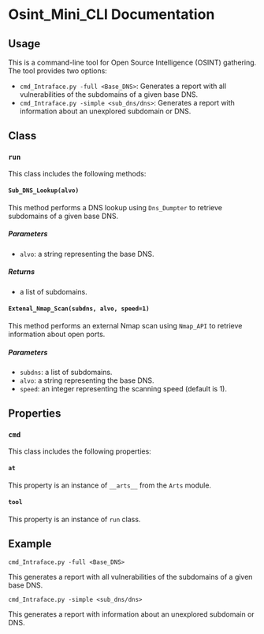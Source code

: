 # Osint_Mini_CLI Documentation

## Usage
This is a command-line tool for Open Source Intelligence (OSINT) gathering. The tool provides two options:
- `cmd_Intraface.py -full <Base_DNS>`: Generates a report with all vulnerabilities of the subdomains of a given base DNS.
- `cmd_Intraface.py -simple <sub_dns/dns>`: Generates a report with information about an unexplored subdomain or DNS.

## Class
### `run`
This class includes the following methods:

#### `Sub_DNS_Lookup(alvo)`
This method performs a DNS lookup using `Dns_Dumpter` to retrieve subdomains of a given base DNS.

##### Parameters
- `alvo`: a string representing the base DNS.

##### Returns
- a list of subdomains.

#### `Extenal_Nmap_Scan(subdns, alvo, speed=1)`
This method performs an external Nmap scan using `Nmap_API` to retrieve information about open ports.

##### Parameters
- `subdns`: a list of subdomains.
- `alvo`: a string representing the base DNS.
- `speed`: an integer representing the scanning speed (default is 1).

## Properties
### `cmd`
This class includes the following properties:

#### `at`
This property is an instance of `__arts__` from the `Arts` module.

#### `tool`
This property is an instance of `run` class.

## Example
```cmd_Intraface.py -full <Base_DNS>```

This generates a report with all vulnerabilities of the subdomains of a given base DNS.

```cmd_Intraface.py -simple <sub_dns/dns>```

This generates a report with information about an unexplored subdomain or DNS.
